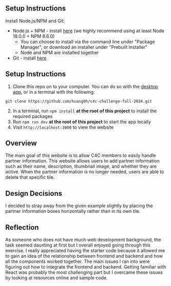 ## Setup Instructions

Install Node.js/NPM and Git:
- Node.js + NPM - install [here](https://nodejs.org/en/download/package-manager) (we highly recommend using at least Node 18.0.0 + NPM 8.6.0)
   - You can choose to install via the command line under "Package Manager", or download an installer under "Prebuilt Installer"
   - Node and NPM are installed together
- Git - install [here](https://git-scm.com/downloads)

## Setup Instructions

1. Clone this repo on to your computer. You can do so with the [desktop app](https://desktop.github.com/), or in a terminal with the following:
```
git clone https://github.com/huang0h/c4c-challenge-fall-2024.git
```
2. In a terminal, run `npm install` **at the root of this project** to install the required packages
3. Run `npm run dev` **at the root of this project** to start the app locally
4. Visit `http://localhost:3000` to view the website
## Overview 
The main goal of this website is to allow C4C members to easily handle partner information. This website allows users to add partner information such as their name, description, thumbnail image, and whether they are active. When the partner information is no longer needed, users are able to delete that specific tile. 

## Design Decisions 
I decided to stray away from the given example slightly by placing the partner information boxes horizontally rather than in its own tile. 

## Reflection
As someone who does not have much web development background, the task seemed daunting at first but I overall enjoyed going through this exercise. I really appreciated having the starter code because it allowed me to gain an idea of the relationship between frontend and backend and how all the components worked together. The main issues I ran into were figuring out how to integrate the frontend and backend. Getting familiar with React was probably the most challenging part but I overcame these issues by looking at resources online and sample code. 
